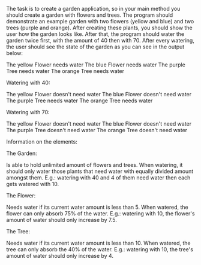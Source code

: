 The task is to create a garden application,
so in your main method you should create a garden with flowers and trees.
The program should demonstrate an example garden with two flowers
(yellow and blue) and two trees (purple and orange).
After creating these plants, you should show the user how the garden looks like.
After that, the program should water the garden twice
first, with the amount of 40 then with 70.
After every watering, the user should see the state of the garden
as you can see in the output below:

The yellow Flower needs water
The blue Flower needs water
The purple Tree needs water
The orange Tree needs water

Watering with 40:

The yellow Flower doesn't need water
The blue Flower doesn't need water
The purple Tree needs water
The orange Tree needs water

Watering with 70:

The yellow Flower doesn't need water
The blue Flower doesn't need water
The purple Tree doesn't need water
The orange Tree doesn't need water

Information on the elements:

The Garden:

Is able to hold unlimited amount of flowers and trees.
When watering, it should only water those plants that need water
with equally divided amount amongst them.
E.g.: watering with 40 and 4 of them need water then each gets watered with 10.

The Flower:

Needs water if its current water amount is less than 5.
When watered, the flower can only absorb 75% of the water.
E.g.: watering with 10, the flower's amount of water should only increase by 7.5.

The Tree:

Needs water if its current water amount is less than 10.
When watered, the tree can only absorb the 40% of the water.
E.g.: watering with 10, the tree's amount of water should only increase by 4.
